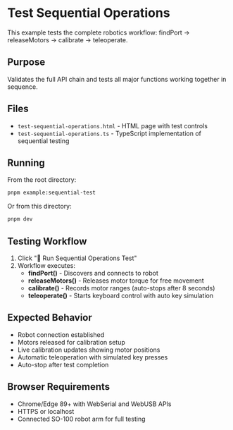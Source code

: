 # Test Sequential Operations

This example tests the complete robotics workflow: findPort → releaseMotors → calibrate → teleoperate.

## Purpose

Validates the full API chain and tests all major functions working together in sequence.

## Files

- `test-sequential-operations.html` - HTML page with test controls
- `test-sequential-operations.ts` - TypeScript implementation of sequential testing

## Running

From the root directory:

```bash
pnpm example:sequential-test
```

Or from this directory:

```bash
pnpm dev
```

## Testing Workflow

1. Click "🚀 Run Sequential Operations Test"
2. Workflow executes:
   - **findPort()** - Discovers and connects to robot
   - **releaseMotors()** - Releases motor torque for free movement
   - **calibrate()** - Records motor ranges (auto-stops after 8 seconds)
   - **teleoperate()** - Starts keyboard control with auto key simulation

## Expected Behavior

- Robot connection established
- Motors released for calibration setup
- Live calibration updates showing motor positions
- Automatic teleoperation with simulated key presses
- Auto-stop after test completion

## Browser Requirements

- Chrome/Edge 89+ with WebSerial and WebUSB APIs
- HTTPS or localhost
- Connected SO-100 robot arm for full testing
